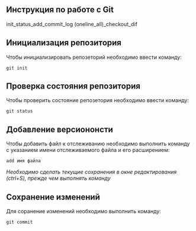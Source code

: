 ## **Инструкция по работе с Git**

init_status_add_commit_log (oneline_all)_checkout_dif

## Инициализация репозитория

Чтобы инициализировать репозеторий необходимо ввести команду:

    git init    

   ##  Проверка состояния репозитория

Чтобы проверить состояние репозетория необходимо ввести команду:

    git status

 ## Добавление версиононсти
 
 Чтобы добавить файл к отслеживанию необходимо выполнить команду с указанием имени отслеживаемого файла и его расширением:

    add имя файла

*Необходимо сделать текущие сохранения в окне редактирования (ctrl+S), прежде чем выполнять команду*

##  Сохранение изменений 

Для соранение изменений необходимо выполнить команду:

    git commit










